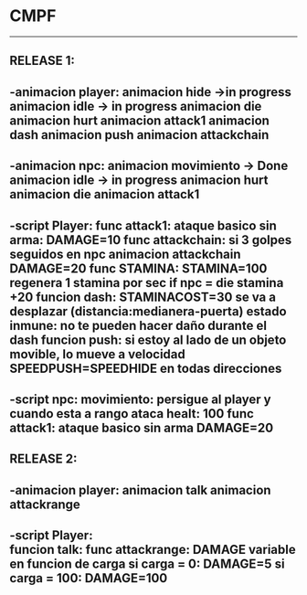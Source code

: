 # CMPF

-------------------------------------------------------
RELEASE 1:
-------------------------------------------------------
-animacion player:
  animacion hide ->in progress
  animacion idle -> in progress 
  animacion die
  animacion hurt
  animacion attack1 
  animacion dash
  animacion push
  animacion attackchain
-------------------------------------------------------
-animacion npc:
  animacion movimiento -> Done
  animacion idle -> in progress
  animacion hurt
  animacion die
  animacion attack1
-------------------------------------------------------
-script Player:
  func attack1:
    ataque basico sin arma:
    DAMAGE=10
  func attackchain:
    si 3 golpes seguidos en npc
      animacion attackchain
      DAMAGE=20
  func STAMINA: 
    STAMINA=100
    regenera 1 stamina por sec
    if npc = die 
      stamina +20
  funcion dash:
    STAMINACOST=30
    se va a desplazar (distancia:medianera-puerta)
    estado inmune: no te pueden hacer daño durante el dash
  funcion push:
    si estoy al lado de un objeto movible, lo mueve a velocidad SPEEDPUSH=SPEEDHIDE en todas direcciones
-------------------------------------------------------
-script npc:
  movimiento: persigue al player y cuando esta a rango ataca
  healt: 100
  func attack1:
    ataque basico sin arma
    DAMAGE=20
-------------------------------------------------------

RELEASE 2:
-------------------------------------------------------
-animacion player:
  animacion talk
  animacion attackrange
-------------------------------------------------------
-script Player:   
  funcion talk:
  func attackrange:
    DAMAGE variable en funcion de carga
      si carga = 0:
        DAMAGE=5
      si carga = 100:
        DAMAGE=100
-------------------------------------------------------
